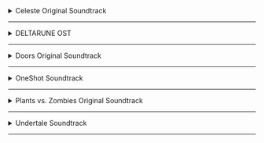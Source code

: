 <!-- files -->
<details>
<hr>
<summary>Celeste Original Soundtrack</summary>
<a class="link" href="Celeste Original Soundtrack/Celeste Original Soundtrack.png">Celeste Original Soundtrack.png</a><br>
<a class="link" href="Celeste Original Soundtrack/Prologue.mp3">Prologue.mp3</a><br>
<a class="link" href="Celeste Original Soundtrack/First Steps.mp3">First Steps.mp3</a><br>
<a class="link" href="Celeste Original Soundtrack/Resurrections.mp3">Resurrections.mp3</a><br>
<a class="link" href="Celeste Original Soundtrack/Awake.mp3">Awake.mp3</a><br>
<a class="link" href="Celeste Original Soundtrack/Postcard from Celeste Mountain.mp3">Postcard from Celeste Mountain.mp3</a><br>
<a class="link" href="Celeste Original Soundtrack/Checking In.mp3">Checking In.mp3</a><br>
<a class="link" href="Celeste Original Soundtrack/Spirit of Hospitality.mp3">Spirit of Hospitality.mp3</a><br>
<a class="link" href="Celeste Original Soundtrack/Scattered and Lost.mp3">Scattered and Lost.mp3</a><br>
<a class="link" href="Celeste Original Soundtrack/Golden.mp3">Golden.mp3</a><br>
<a class="link" href="Celeste Original Soundtrack/Anxiety.mp3">Anxiety.mp3</a><br>
<a class="link" href="Celeste Original Soundtrack/Quiet and Falling.mp3">Quiet and Falling.mp3</a><br>
<a class="link" href="Celeste Original Soundtrack/In the Mirror.mp3">In the Mirror.mp3</a><br>
<a class="link" href="Celeste Original Soundtrack/Madeline and Theo.mp3">Madeline and Theo.mp3</a><br>
<a class="link" href="Celeste Original Soundtrack/Starjump.mp3">Starjump.mp3</a><br>
<a class="link" href="Celeste Original Soundtrack/Reflection.mp3">Reflection.mp3</a><br>
<a class="link" href="Celeste Original Soundtrack/Confronting Myself.mp3">Confronting Myself.mp3</a><br>
<a class="link" href="Celeste Original Soundtrack/Little Goth.mp3">Little Goth.mp3</a><br>
<a class="link" href="Celeste Original Soundtrack/Reach for the Summit.mp3">Reach for the Summit.mp3</a><br>
<a class="link" href="Celeste Original Soundtrack/Exhale.mp3">Exhale.mp3</a><br>
<a class="link" href="Celeste Original Soundtrack/Heart of the Mountain.mp3">Heart of the Mountain.mp3</a><br>
<a class="link" href="Celeste Original Soundtrack/My Dearest Friends.mp3">My Dearest Friends.mp3</a><br>
</details><hr>
<details>
<hr>
<summary>DELTARUNE OST</summary>
<details>
<hr>
<summary>Chapter 1</summary>
<a class="link" href="DELTARUNE OST/Chapter 1/DELTARUNE Chapter 1 OST.png">DELTARUNE Chapter 1 OST.png</a><br>
<a class="link" href="DELTARUNE OST/Chapter 1/ANOTHER HIM.flac">ANOTHER HIM.flac</a><br>
<a class="link" href="DELTARUNE OST/Chapter 1/Beginning.flac">Beginning.flac</a><br>
<a class="link" href="DELTARUNE OST/Chapter 1/School.flac">School.flac</a><br>
<a class="link" href="DELTARUNE OST/Chapter 1/Susie.flac">Susie.flac</a><br>
<a class="link" href="DELTARUNE OST/Chapter 1/The Door.flac">The Door.flac</a><br>
<a class="link" href="DELTARUNE OST/Chapter 1/Cliffs.flac">Cliffs.flac</a><br>
<a class="link" href="DELTARUNE OST/Chapter 1/The Chase.flac">The Chase.flac</a><br>
<a class="link" href="DELTARUNE OST/Chapter 1/The Legend.flac">The Legend.flac</a><br>
<a class="link" href="DELTARUNE OST/Chapter 1/Lancer.flac">Lancer.flac</a><br>
<a class="link" href="DELTARUNE OST/Chapter 1/Rude Buster.flac">Rude Buster.flac</a><br>
<a class="link" href="DELTARUNE OST/Chapter 1/Empty Town.flac">Empty Town.flac</a><br>
<a class="link" href="DELTARUNE OST/Chapter 1/Weird Birds.flac">Weird Birds.flac</a><br>
<a class="link" href="DELTARUNE OST/Chapter 1/Field of Hopes and Dreams.flac">Field of Hopes and Dreams.flac</a><br>
<a class="link" href="DELTARUNE OST/Chapter 1/Fanfare (from Rose of Winter).flac">Fanfare (from Rose of Winter).flac</a><br>
<a class="link" href="DELTARUNE OST/Chapter 1/Lantern.flac">Lantern.flac</a><br>
<a class="link" href="DELTARUNE OST/Chapter 1/I'm Very Bad.flac">I'm Very Bad.flac</a><br>
<a class="link" href="DELTARUNE OST/Chapter 1/Checker Dance.flac">Checker Dance.flac</a><br>
<a class="link" href="DELTARUNE OST/Chapter 1/Quiet Autumn.flac">Quiet Autumn.flac</a><br>
<a class="link" href="DELTARUNE OST/Chapter 1/Scarlet Forest.flac">Scarlet Forest.flac</a><br>
<a class="link" href="DELTARUNE OST/Chapter 1/Thrash Machine.flac">Thrash Machine.flac</a><br>
<a class="link" href="DELTARUNE OST/Chapter 1/Vs. Lancer.flac">Vs. Lancer.flac</a><br>
<a class="link" href="DELTARUNE OST/Chapter 1/Basement.flac">Basement.flac</a><br>
<a class="link" href="DELTARUNE OST/Chapter 1/Imminent Death.flac">Imminent Death.flac</a><br>
<a class="link" href="DELTARUNE OST/Chapter 1/Vs. Susie.flac">Vs. Susie.flac</a><br>
<a class="link" href="DELTARUNE OST/Chapter 1/Card Castle.flac">Card Castle.flac</a><br>
<a class="link" href="DELTARUNE OST/Chapter 1/Rouxls Kaard.flac">Rouxls Kaard.flac</a><br>
<a class="link" href="DELTARUNE OST/Chapter 1/April 2012.flac">April 2012.flac</a><br>
<a class="link" href="DELTARUNE OST/Chapter 1/Hip Shop.flac">Hip Shop.flac</a><br>
<a class="link" href="DELTARUNE OST/Chapter 1/Gallery.flac">Gallery.flac</a><br>
<a class="link" href="DELTARUNE OST/Chapter 1/Chaos King.flac">Chaos King.flac</a><br>
<a class="link" href="DELTARUNE OST/Chapter 1/Darkness Falls.flac">Darkness Falls.flac</a><br>
<a class="link" href="DELTARUNE OST/Chapter 1/The Circus.flac">The Circus.flac</a><br>
<a class="link" href="DELTARUNE OST/Chapter 1/THE WORLD REVOLVING.flac">THE WORLD REVOLVING.flac</a><br>
<a class="link" href="DELTARUNE OST/Chapter 1/Friendship.flac">Friendship.flac</a><br>
<a class="link" href="DELTARUNE OST/Chapter 1/THE HOLY.flac">THE HOLY.flac</a><br>
<a class="link" href="DELTARUNE OST/Chapter 1/Your Power.flac">Your Power.flac</a><br>
<a class="link" href="DELTARUNE OST/Chapter 1/A Town Called Hometown.flac">A Town Called Hometown.flac</a><br>
<a class="link" href="DELTARUNE OST/Chapter 1/You Can Always Come Home.flac">You Can Always Come Home.flac</a><br>
<a class="link" href="DELTARUNE OST/Chapter 1/Don't Forget.flac">Don't Forget.flac</a><br>
<a class="link" href="DELTARUNE OST/Chapter 1/Before the Story.flac">Before the Story.flac</a><br>
</details><hr>
<details>
<hr>
<summary>Chapter 2</summary>
<a class="link" href="DELTARUNE OST/Chapter 2/DELTARUNE Chapter 2 OST.png">DELTARUNE Chapter 2 OST.png</a><br>
<a class="link" href="DELTARUNE OST/Chapter 2/Faint Glow.flac">Faint Glow.flac</a><br>
<a class="link" href="DELTARUNE OST/Chapter 2/Girl Next Door.flac">Girl Next Door.flac</a><br>
<a class="link" href="DELTARUNE OST/Chapter 2/My Castle Town.flac">My Castle Town.flac</a><br>
<a class="link" href="DELTARUNE OST/Chapter 2/Ohhhhohohoho!.flac">Ohhhhohohoho!.flac</a><br>
<a class="link" href="DELTARUNE OST/Chapter 2/Queen.flac">Queen.flac</a><br>
<a class="link" href="DELTARUNE OST/Chapter 2/A CYBER'S WORLD?.flac">A CYBER'S WORLD?.flac</a><br>
<a class="link" href="DELTARUNE OST/Chapter 2/A Simple Diversion.flac">A Simple Diversion.flac</a><br>
<a class="link" href="DELTARUNE OST/Chapter 2/Almost To The Guys!.flac">Almost To The Guys!.flac</a><br>
<a class="link" href="DELTARUNE OST/Chapter 2/Cool Beat.flac">Cool Beat.flac</a><br>
<a class="link" href="DELTARUNE OST/Chapter 2/When I Get Mad I Dance Like This.flac">When I Get Mad I Dance Like This.flac</a><br>
<a class="link" href="DELTARUNE OST/Chapter 2/Cyber Battle (Solo).flac">Cyber Battle (Solo).flac</a><br>
<a class="link" href="DELTARUNE OST/Chapter 2/When I Get Happy I Dance Like This.flac">When I Get Happy I Dance Like This.flac</a><br>
<a class="link" href="DELTARUNE OST/Chapter 2/Sound Studio.flac">Sound Studio.flac</a><br>
<a class="link" href="DELTARUNE OST/Chapter 2/Berdly.flac">Berdly.flac</a><br>
<a class="link" href="DELTARUNE OST/Chapter 2/Smart Race.flac">Smart Race.flac</a><br>
<a class="link" href="DELTARUNE OST/Chapter 2/Faint Courage (Game Over).flac">Faint Courage (Game Over).flac</a><br>
<a class="link" href="DELTARUNE OST/Chapter 2/WELCOME TO THE CITY.flac">WELCOME TO THE CITY.flac</a><br>
<a class="link" href="DELTARUNE OST/Chapter 2/Mini Studio.flac">Mini Studio.flac</a><br>
<a class="link" href="DELTARUNE OST/Chapter 2/Holiday Studio.flac">Holiday Studio.flac</a><br>
<a class="link" href="DELTARUNE OST/Chapter 2/Cool Mixtape.flac">Cool Mixtape.flac</a><br>
<a class="link" href="DELTARUNE OST/Chapter 2/HEY EVERY    !.flac">HEY EVERY    !.flac</a><br>
<a class="link" href="DELTARUNE OST/Chapter 2/Spamton.flac">Spamton.flac</a><br>
<a class="link" href="DELTARUNE OST/Chapter 2/NOW'S YOUR CHANCE TO BE A.flac">NOW'S YOUR CHANCE TO BE A.flac</a><br>
<a class="link" href="DELTARUNE OST/Chapter 2/Elegant Entrance.flac">Elegant Entrance.flac</a><br>
<a class="link" href="DELTARUNE OST/Chapter 2/Bluebird of Misfortune.flac">Bluebird of Misfortune.flac</a><br>
<a class="link" href="DELTARUNE OST/Chapter 2/Pandora Palace.flac">Pandora Palace.flac</a><br>
<a class="link" href="DELTARUNE OST/Chapter 2/KEYGEN.flac">KEYGEN.flac</a><br>
<a class="link" href="DELTARUNE OST/Chapter 2/Acid Tunnel of Love.flac">Acid Tunnel of Love.flac</a><br>
<a class="link" href="DELTARUNE OST/Chapter 2/It's Pronounced "Rules".flac">It's Pronounced "Rules".flac</a><br>
<a class="link" href="DELTARUNE OST/Chapter 2/Lost Girl.flac">Lost Girl.flac</a><br>
<a class="link" href="DELTARUNE OST/Chapter 2/Ferris Wheel.flac">Ferris Wheel.flac</a><br>
<a class="link" href="DELTARUNE OST/Chapter 2/Attack of the Killer Queen.flac">Attack of the Killer Queen.flac</a><br>
<a class="link" href="DELTARUNE OST/Chapter 2/Giga Size.flac">Giga Size.flac</a><br>
<a class="link" href="DELTARUNE OST/Chapter 2/Powers Combined.flac">Powers Combined.flac</a><br>
<a class="link" href="DELTARUNE OST/Chapter 2/Knock You Down !!.flac">Knock You Down !!.flac</a><br>
<a class="link" href="DELTARUNE OST/Chapter 2/The Dark Truth.flac">The Dark Truth.flac</a><br>
<a class="link" href="DELTARUNE OST/Chapter 2/Digital Roots.flac">Digital Roots.flac</a><br>
<a class="link" href="DELTARUNE OST/Chapter 2/Deal Gone Wrong.flac">Deal Gone Wrong.flac</a><br>
<a class="link" href="DELTARUNE OST/Chapter 2/BIG SHOT.flac">BIG SHOT.flac</a><br>
<a class="link" href="DELTARUNE OST/Chapter 2/A Real Boy!.flac">A Real Boy!.flac</a><br>
<a class="link" href="DELTARUNE OST/Chapter 2/Dialtone.flac">Dialtone.flac</a><br>
<a class="link" href="DELTARUNE OST/Chapter 2/sans..flac">sans..flac</a><br>
<a class="link" href="DELTARUNE OST/Chapter 2/Chill Jailbreak Alarm To Study And Relax To.flac">Chill Jailbreak Alarm To Study And Relax To.flac</a><br>
<a class="link" href="DELTARUNE OST/Chapter 2/You Can Always Come Home.flac">You Can Always Come Home.flac</a><br>
<a class="link" href="DELTARUNE OST/Chapter 2/Until Next Time.flac">Until Next Time.flac</a><br>
<a class="link" href="DELTARUNE OST/Chapter 2/Before The Story.flac">Before The Story.flac</a><br>
<a class="link" href="DELTARUNE OST/Chapter 2/Berdly (Rejected Concept).flac">Berdly (Rejected Concept).flac</a><br>
</details><hr>
</details><hr>
<details>
<hr>
<summary>Doors Original Soundtrack</summary>
<details>
<hr>
<summary>Volume 1</summary>
<a class="link" href="Doors Original Soundtrack/Volume 1/Doors (Original Game Soundtrack) Vol. 1.png">Doors (Original Game Soundtrack) Vol. 1.png</a><br>
<a class="link" href="Doors Original Soundtrack/Volume 1/Dawn Of The Doors.mp3">Dawn Of The Doors.mp3</a><br>
<a class="link" href="Doors Original Soundtrack/Volume 1/Elevator Jam.mp3">Elevator Jam.mp3</a><br>
<a class="link" href="Doors Original Soundtrack/Volume 1/Guiding Light.mp3">Guiding Light.mp3</a><br>
<a class="link" href="Doors Original Soundtrack/Volume 1/Here I Come.mp3">Here I Come.mp3</a><br>
<a class="link" href="Doors Original Soundtrack/Volume 1/Unhinged.mp3">Unhinged.mp3</a><br>
</details><hr>
<details>
<hr>
<summary>Volume 2</summary>
<a class="link" href="Doors Original Soundtrack/Volume 2/Doors (Original Game Soundtrack) Vol. 2.png">Doors (Original Game Soundtrack) Vol. 2.png</a><br>
<a class="link" href="Doors Original Soundtrack/Volume 2/Trailer Theme Remix.mp3">Trailer Theme Remix.mp3</a><br>
<a class="link" href="Doors Original Soundtrack/Volume 2/Elevator Jam Remix.mp3">Elevator Jam Remix.mp3</a><br>
<a class="link" href="Doors Original Soundtrack/Volume 2/Curious Light.mp3">Curious Light.mp3</a><br>
<a class="link" href="Doors Original Soundtrack/Volume 2/Jeff's Jingle.mp3">Jeff's Jingle.mp3</a><br>
<a class="link" href="Doors Original Soundtrack/Volume 2/Unhinged II.mp3">Unhinged II.mp3</a><br>
<a class="link" href="Doors Original Soundtrack/Volume 2/Elevator Jammed.mp3">Elevator Jammed.mp3</a><br>
</details><hr>
<a class="link" href="Doors Original Soundtrack/a">a</a><br>
</details><hr>
<details>
<hr>
<summary>OneShot Soundtrack</summary>
<details>
<hr>
<summary>Solstice</summary>
<a class="link" href="OneShot Soundtrack/Solstice/Happily Ever After.jpg">Happily Ever After.jpg</a><br>
<a class="link" href="OneShot Soundtrack/Solstice/OneShot Solstice Soundtrack.png">OneShot Solstice Soundtrack.png</a><br>
<a class="link" href="OneShot Soundtrack/Solstice/Prelude.flac">Prelude.flac</a><br>
<a class="link" href="OneShot Soundtrack/Solstice/Deep Mines.flac">Deep Mines.flac</a><br>
<a class="link" href="OneShot Soundtrack/Solstice/Vestige.flac">Vestige.flac</a><br>
<a class="link" href="OneShot Soundtrack/Solstice/Sonder (extended).flac">Sonder (extended).flac</a><br>
<a class="link" href="OneShot Soundtrack/Solstice/Out of Protocol.flac">Out of Protocol.flac</a><br>
<a class="link" href="OneShot Soundtrack/Solstice/Panic.flac">Panic.flac</a><br>
<a class="link" href="OneShot Soundtrack/Solstice/Collapse.flac">Collapse.flac</a><br>
<a class="link" href="OneShot Soundtrack/Solstice/Navigate (extended).flac">Navigate (extended).flac</a><br>
<a class="link" href="OneShot Soundtrack/Solstice/The FIrst Universe.flac">The FIrst Universe.flac</a><br>
<a class="link" href="OneShot Soundtrack/Solstice/Aviator.flac">Aviator.flac</a><br>
<a class="link" href="OneShot Soundtrack/Solstice/Eleventh Hour.flac">Eleventh Hour.flac</a><br>
<a class="link" href="OneShot Soundtrack/Solstice/Rue.flac">Rue.flac</a><br>
<a class="link" href="OneShot Soundtrack/Solstice/The Author.flac">The Author.flac</a><br>
<a class="link" href="OneShot Soundtrack/Solstice/The World Machine.flac">The World Machine.flac</a><br>
<a class="link" href="OneShot Soundtrack/Solstice/Encounter.flac">Encounter.flac</a><br>
<a class="link" href="OneShot Soundtrack/Solstice/Solstice.flac">Solstice.flac</a><br>
<a class="link" href="OneShot Soundtrack/Solstice/Sunrise.flac">Sunrise.flac</a><br>
<a class="link" href="OneShot Soundtrack/Solstice/In Memory.flac">In Memory.flac</a><br>
<a class="link" href="OneShot Soundtrack/Solstice/Epilogue.flac">Epilogue.flac</a><br>
<a class="link" href="OneShot Soundtrack/Solstice/Homesick.flac">Homesick.flac</a><br>
<a class="link" href="OneShot Soundtrack/Solstice/Inventory.flac">Inventory.flac</a><br>
<a class="link" href="OneShot Soundtrack/Solstice/Simpler Secrets.flac">Simpler Secrets.flac</a><br>
<a class="link" href="OneShot Soundtrack/Solstice/First Flight.flac">First Flight.flac</a><br>
<a class="link" href="OneShot Soundtrack/Solstice/The Simulation.flac">The Simulation.flac</a><br>
<a class="link" href="OneShot Soundtrack/Solstice/Ghost in the Machine.flac">Ghost in the Machine.flac</a><br>
<a class="link" href="OneShot Soundtrack/Solstice/Happily Ever After.flac">Happily Ever After.flac</a><br>
<a class="link" href="OneShot Soundtrack/Solstice/Niko's Theme.flac">Niko's Theme.flac</a><br>
</details><hr>
<a class="link" href="OneShot Soundtrack/IT'S TIME TO FIGHT CRIME.jpg">IT'S TIME TO FIGHT CRIME.jpg</a><br>
<a class="link" href="OneShot Soundtrack/OneShot Soundtrack.png">OneShot Soundtrack.png</a><br>
<a class="link" href="OneShot Soundtrack/Ram.jpg">Ram.jpg</a><br>
<a class="link" href="OneShot Soundtrack/My Burden Is Light.flac">My Burden Is Light.flac</a><br>
<a class="link" href="OneShot Soundtrack/Someplace I Know.flac">Someplace I Know.flac</a><br>
<a class="link" href="OneShot Soundtrack/Puzzle Solved.flac">Puzzle Solved.flac</a><br>
<a class="link" href="OneShot Soundtrack/Phosphor.flac">Phosphor.flac</a><br>
<a class="link" href="OneShot Soundtrack/The Prophecy.flac">The Prophecy.flac</a><br>
<a class="link" href="OneShot Soundtrack/Abandoned Factory.flac">Abandoned Factory.flac</a><br>
<a class="link" href="OneShot Soundtrack/Silverpoint.flac">Silverpoint.flac</a><br>
<a class="link" href="OneShot Soundtrack/A God's Machine.flac">A God's Machine.flac</a><br>
<a class="link" href="OneShot Soundtrack/Rowbot.flac">Rowbot.flac</a><br>
<a class="link" href="OneShot Soundtrack/Geothermal.flac">Geothermal.flac</a><br>
<a class="link" href="OneShot Soundtrack/Distant.flac">Distant.flac</a><br>
<a class="link" href="OneShot Soundtrack/Into The Light.flac">Into The Light.flac</a><br>
<a class="link" href="OneShot Soundtrack/Self Contained Universe (Reprise).flac">Self Contained Universe (Reprise).flac</a><br>
<a class="link" href="OneShot Soundtrack/Navigate.flac">Navigate.flac</a><br>
<a class="link" href="OneShot Soundtrack/To Sleep.flac">To Sleep.flac</a><br>
<a class="link" href="OneShot Soundtrack/To Dream.flac">To Dream.flac</a><br>
<a class="link" href="OneShot Soundtrack/Flooded Ruins.flac">Flooded Ruins.flac</a><br>
<a class="link" href="OneShot Soundtrack/Alula.flac">Alula.flac</a><br>
<a class="link" href="OneShot Soundtrack/Children of the Ruins.flac">Children of the Ruins.flac</a><br>
<a class="link" href="OneShot Soundtrack/Ram.flac">Ram.flac</a><br>
<a class="link" href="OneShot Soundtrack/Pretty Bad.flac">Pretty Bad.flac</a><br>
<a class="link" href="OneShot Soundtrack/On Little Cat Feet.flac">On Little Cat Feet.flac</a><br>
<a class="link" href="OneShot Soundtrack/Indoors.flac">Indoors.flac</a><br>
<a class="link" href="OneShot Soundtrack/Dark Stairwell.flac">Dark Stairwell.flac</a><br>
<a class="link" href="OneShot Soundtrack/Sonder.flac">Sonder.flac</a><br>
<a class="link" href="OneShot Soundtrack/Pretty nice day, huh....flac">Pretty nice day, huh....flac</a><br>
<a class="link" href="OneShot Soundtrack/On Little Cat Feet (ground).flac">On Little Cat Feet (ground).flac</a><br>
<a class="link" href="OneShot Soundtrack/Library Stroll.flac">Library Stroll.flac</a><br>
<a class="link" href="OneShot Soundtrack/Simple Secrets.flac">Simple Secrets.flac</a><br>
<a class="link" href="OneShot Soundtrack/Factory.flac">Factory.flac</a><br>
<a class="link" href="OneShot Soundtrack/Library Nap.flac">Library Nap.flac</a><br>
<a class="link" href="OneShot Soundtrack/The Tower.flac">The Tower.flac</a><br>
<a class="link" href="OneShot Soundtrack/Distant water.flac">Distant water.flac</a><br>
<a class="link" href="OneShot Soundtrack/Niko and the World Machine.flac">Niko and the World Machine.flac</a><br>
<a class="link" href="OneShot Soundtrack/I'm Here.flac">I'm Here.flac</a><br>
<a class="link" href="OneShot Soundtrack/Pretty.flac">Pretty.flac</a><br>
<a class="link" href="OneShot Soundtrack/Sun.flac">Sun.flac</a><br>
<a class="link" href="OneShot Soundtrack/Self Contained Universe.flac">Self Contained Universe.flac</a><br>
<a class="link" href="OneShot Soundtrack/Thanks For Everything.flac">Thanks For Everything.flac</a><br>
<a class="link" href="OneShot Soundtrack/OneShot Trailer.flac">OneShot Trailer.flac</a><br>
<a class="link" href="OneShot Soundtrack/Countdown.flac">Countdown.flac</a><br>
<a class="link" href="OneShot Soundtrack/IT'S TIME TO FIGHT CRIME.flac">IT'S TIME TO FIGHT CRIME.flac</a><br>
</details><hr>
<details>
<hr>
<summary>Plants vs. Zombies Original Soundtrack</summary>
<a class="link" href="Plants vs. Zombies Original Soundtrack/Plants vs. Zombies Original Soundtrack.png">Plants vs. Zombies Original Soundtrack.png</a><br>
<a class="link" href="Plants vs. Zombies Original Soundtrack/Crazy Dave's Greeting.flac">Crazy Dave's Greeting.flac</a><br>
<a class="link" href="Plants vs. Zombies Original Soundtrack/Crazy Dave (Intro Theme).flac">Crazy Dave (Intro Theme).flac</a><br>
<a class="link" href="Plants vs. Zombies Original Soundtrack/Choose Your Seeds.flac">Choose Your Seeds.flac</a><br>
<a class="link" href="Plants vs. Zombies Original Soundtrack/Grasswalk.flac">Grasswalk.flac</a><br>
<a class="link" href="Plants vs. Zombies Original Soundtrack/Loonboon.flac">Loonboon.flac</a><br>
<a class="link" href="Plants vs. Zombies Original Soundtrack/Moongrains.flac">Moongrains.flac</a><br>
<a class="link" href="Plants vs. Zombies Original Soundtrack/Zen Garden.flac">Zen Garden.flac</a><br>
<a class="link" href="Plants vs. Zombies Original Soundtrack/Watery Graves (slow).flac">Watery Graves (slow).flac</a><br>
<a class="link" href="Plants vs. Zombies Original Soundtrack/Watery Graves (fast).flac">Watery Graves (fast).flac</a><br>
<a class="link" href="Plants vs. Zombies Original Soundtrack/Ultimate Battle.flac">Ultimate Battle.flac</a><br>
<a class="link" href="Plants vs. Zombies Original Soundtrack/Rigor Mormist.flac">Rigor Mormist.flac</a><br>
<a class="link" href="Plants vs. Zombies Original Soundtrack/Cerebrawl.flac">Cerebrawl.flac</a><br>
<a class="link" href="Plants vs. Zombies Original Soundtrack/Graze the Roof.flac">Graze the Roof.flac</a><br>
<a class="link" href="Plants vs. Zombies Original Soundtrack/Brainiac Maniac.flac">Brainiac Maniac.flac</a><br>
<a class="link" href="Plants vs. Zombies Original Soundtrack/Zombies On Your Lawn.flac">Zombies On Your Lawn.flac</a><br>
<a class="link" href="Plants vs. Zombies Original Soundtrack/Zombotany (unreleased track).flac">Zombotany (unreleased track).flac</a><br>
<a class="link" href="Plants vs. Zombies Original Soundtrack/Uraniwa ni Zombies ga!.flac">Uraniwa ni Zombies ga!.flac</a><br>
<a class="link" href="Plants vs. Zombies Original Soundtrack/Crazy Dave (in game).flac">Crazy Dave (in game).flac</a><br>
<a class="link" href="Plants vs. Zombies Original Soundtrack/Choose Your Seeds (in game).flac">Choose Your Seeds (in game).flac</a><br>
<a class="link" href="Plants vs. Zombies Original Soundtrack/Grasswalk (in game).flac">Grasswalk (in game).flac</a><br>
<a class="link" href="Plants vs. Zombies Original Soundtrack/Loonboon (in game).flac">Loonboon (in game).flac</a><br>
<a class="link" href="Plants vs. Zombies Original Soundtrack/Moongrains (in game).flac">Moongrains (in game).flac</a><br>
<a class="link" href="Plants vs. Zombies Original Soundtrack/Zen Garden (in game).flac">Zen Garden (in game).flac</a><br>
<a class="link" href="Plants vs. Zombies Original Soundtrack/Watery Graves (in game).flac">Watery Graves (in game).flac</a><br>
<a class="link" href="Plants vs. Zombies Original Soundtrack/Ultimate Battle (in game).flac">Ultimate Battle (in game).flac</a><br>
<a class="link" href="Plants vs. Zombies Original Soundtrack/Rigor Mormist (in game).flac">Rigor Mormist (in game).flac</a><br>
<a class="link" href="Plants vs. Zombies Original Soundtrack/Cerebrawl (in game).flac">Cerebrawl (in game).flac</a><br>
<a class="link" href="Plants vs. Zombies Original Soundtrack/Graze the Roof (in game).flac">Graze the Roof (in game).flac</a><br>
<a class="link" href="Plants vs. Zombies Original Soundtrack/Brainiac Maniac (in game).flac">Brainiac Maniac (in game).flac</a><br>
</details><hr>
<details>
<hr>
<summary>Undertale Soundtrack</summary>
<a class="link" href="Undertale Soundtrack/Undertale Soundtrack.png">Undertale Soundtrack.png</a><br>
<a class="link" href="Undertale Soundtrack/Once Upon A Time.mp3">Once Upon A Time.mp3</a><br>
<a class="link" href="Undertale Soundtrack/Start Menu.mp3">Start Menu.mp3</a><br>
<a class="link" href="Undertale Soundtrack/Your Best Friend.mp3">Your Best Friend.mp3</a><br>
<a class="link" href="Undertale Soundtrack/Fallen Down.mp3">Fallen Down.mp3</a><br>
<a class="link" href="Undertale Soundtrack/Ruins.mp3">Ruins.mp3</a><br>
<a class="link" href="Undertale Soundtrack/Uwa!! So Temperate♫.mp3">Uwa!! So Temperate♫.mp3</a><br>
<a class="link" href="Undertale Soundtrack/Anticipation.mp3">Anticipation.mp3</a><br>
<a class="link" href="Undertale Soundtrack/Unnecessary Tension.mp3">Unnecessary Tension.mp3</a><br>
<a class="link" href="Undertale Soundtrack/Enemy Approaching.mp3">Enemy Approaching.mp3</a><br>
<a class="link" href="Undertale Soundtrack/Ghost Fight.mp3">Ghost Fight.mp3</a><br>
<a class="link" href="Undertale Soundtrack/Determination.mp3">Determination.mp3</a><br>
<a class="link" href="Undertale Soundtrack/Home.mp3">Home.mp3</a><br>
<a class="link" href="Undertale Soundtrack/Home (Music Box).mp3">Home (Music Box).mp3</a><br>
<a class="link" href="Undertale Soundtrack/Heartache.mp3">Heartache.mp3</a><br>
<a class="link" href="Undertale Soundtrack/sans.mp3">sans.mp3</a><br>
<a class="link" href="Undertale Soundtrack/Nyeh Heh Heh!.mp3">Nyeh Heh Heh!.mp3</a><br>
<a class="link" href="Undertale Soundtrack/Snowy.mp3">Snowy.mp3</a><br>
<a class="link" href="Undertale Soundtrack/Uwa!! So Holiday♫.mp3">Uwa!! So Holiday♫.mp3</a><br>
<a class="link" href="Undertale Soundtrack/Dogbass.mp3">Dogbass.mp3</a><br>
<a class="link" href="Undertale Soundtrack/Mysterious Place.mp3">Mysterious Place.mp3</a><br>
<a class="link" href="Undertale Soundtrack/Dogsong.mp3">Dogsong.mp3</a><br>
<a class="link" href="Undertale Soundtrack/Snowdin Town.mp3">Snowdin Town.mp3</a><br>
<a class="link" href="Undertale Soundtrack/Shop.mp3">Shop.mp3</a><br>
<a class="link" href="Undertale Soundtrack/Bonetrousle.mp3">Bonetrousle.mp3</a><br>
<a class="link" href="Undertale Soundtrack/Dating Start!.mp3">Dating Start!.mp3</a><br>
<a class="link" href="Undertale Soundtrack/Dating Tense!.mp3">Dating Tense!.mp3</a><br>
<a class="link" href="Undertale Soundtrack/Dating Fight!.mp3">Dating Fight!.mp3</a><br>
<a class="link" href="Undertale Soundtrack/Premonition.mp3">Premonition.mp3</a><br>
<a class="link" href="Undertale Soundtrack/Danger Mystery.mp3">Danger Mystery.mp3</a><br>
<a class="link" href="Undertale Soundtrack/Undyne.mp3">Undyne.mp3</a><br>
<a class="link" href="Undertale Soundtrack/Waterfall.mp3">Waterfall.mp3</a><br>
<a class="link" href="Undertale Soundtrack/Run!.mp3">Run!.mp3</a><br>
<a class="link" href="Undertale Soundtrack/Quiet Water.mp3">Quiet Water.mp3</a><br>
<a class="link" href="Undertale Soundtrack/Memory.mp3">Memory.mp3</a><br>
<a class="link" href="Undertale Soundtrack/Bird That Carries You Over A Disproportionately Small Gap.mp3">Bird That Carries You Over A Disproportionately Small Gap.mp3</a><br>
<a class="link" href="Undertale Soundtrack/Dummy!.mp3">Dummy!.mp3</a><br>
<a class="link" href="Undertale Soundtrack/Pathetic House.mp3">Pathetic House.mp3</a><br>
<a class="link" href="Undertale Soundtrack/Spooktune.mp3">Spooktune.mp3</a><br>
<a class="link" href="Undertale Soundtrack/Spookwave.mp3">Spookwave.mp3</a><br>
<a class="link" href="Undertale Soundtrack/Ghouliday.mp3">Ghouliday.mp3</a><br>
<a class="link" href="Undertale Soundtrack/Chill.mp3">Chill.mp3</a><br>
<a class="link" href="Undertale Soundtrack/Thundersnail.mp3">Thundersnail.mp3</a><br>
<a class="link" href="Undertale Soundtrack/Temmie Village.mp3">Temmie Village.mp3</a><br>
<a class="link" href="Undertale Soundtrack/Tem Shop.mp3">Tem Shop.mp3</a><br>
<a class="link" href="Undertale Soundtrack/NGAHHH!!.mp3">NGAHHH!!.mp3</a><br>
<a class="link" href="Undertale Soundtrack/Spear of Justice.mp3">Spear of Justice.mp3</a><br>
<a class="link" href="Undertale Soundtrack/Ooo.mp3">Ooo.mp3</a><br>
<a class="link" href="Undertale Soundtrack/Alphys.mp3">Alphys.mp3</a><br>
<a class="link" href="Undertale Soundtrack/It's Showtime!.mp3">It's Showtime!.mp3</a><br>
<a class="link" href="Undertale Soundtrack/Metal Crusher.mp3">Metal Crusher.mp3</a><br>
<a class="link" href="Undertale Soundtrack/Another Medium.mp3">Another Medium.mp3</a><br>
<a class="link" href="Undertale Soundtrack/Uwa!! So HEATS!!♫.mp3">Uwa!! So HEATS!!♫.mp3</a><br>
<a class="link" href="Undertale Soundtrack/Stronger Monsters.mp3">Stronger Monsters.mp3</a><br>
<a class="link" href="Undertale Soundtrack/Hotel.mp3">Hotel.mp3</a><br>
<a class="link" href="Undertale Soundtrack/Can You Really Call This A Hotel, I Didn't Receive A Mint On My Pillow Or Anything.mp3">Can You Really Call This A Hotel, I Didn't Receive A Mint On My Pillow Or Anything.mp3</a><br>
<a class="link" href="Undertale Soundtrack/Confession.mp3">Confession.mp3</a><br>
<a class="link" href="Undertale Soundtrack/Live Report.mp3">Live Report.mp3</a><br>
<a class="link" href="Undertale Soundtrack/Death Report.mp3">Death Report.mp3</a><br>
<a class="link" href="Undertale Soundtrack/Spider Dance.mp3">Spider Dance.mp3</a><br>
<a class="link" href="Undertale Soundtrack/Wrong Enemy !-.mp3">Wrong Enemy !-.mp3</a><br>
<a class="link" href="Undertale Soundtrack/Oh! One True Love.mp3">Oh! One True Love.mp3</a><br>
<a class="link" href="Undertale Soundtrack/Oh! Dungeon.mp3">Oh! Dungeon.mp3</a><br>
<a class="link" href="Undertale Soundtrack/It's Raining Somewhere Else.mp3">It's Raining Somewhere Else.mp3</a><br>
<a class="link" href="Undertale Soundtrack/CORE Approach.mp3">CORE Approach.mp3</a><br>
<a class="link" href="Undertale Soundtrack/CORE.mp3">CORE.mp3</a><br>
<a class="link" href="Undertale Soundtrack/Last Episode!.mp3">Last Episode!.mp3</a><br>
<a class="link" href="Undertale Soundtrack/Oh My.mp3">Oh My.mp3</a><br>
<a class="link" href="Undertale Soundtrack/Death by Glamour.mp3">Death by Glamour.mp3</a><br>
<a class="link" href="Undertale Soundtrack/For the Fans.mp3">For the Fans.mp3</a><br>
<a class="link" href="Undertale Soundtrack/Long Elevator.mp3">Long Elevator.mp3</a><br>
<a class="link" href="Undertale Soundtrack/Undertale.mp3">Undertale.mp3</a><br>
<a class="link" href="Undertale Soundtrack/Song That Might Play When You Fight Sans.mp3">Song That Might Play When You Fight Sans.mp3</a><br>
<a class="link" href="Undertale Soundtrack/The Choice.mp3">The Choice.mp3</a><br>
<a class="link" href="Undertale Soundtrack/Small Shock.mp3">Small Shock.mp3</a><br>
<a class="link" href="Undertale Soundtrack/Barrier.mp3">Barrier.mp3</a><br>
<a class="link" href="Undertale Soundtrack/Bergentrückung.mp3">Bergentrückung.mp3</a><br>
<a class="link" href="Undertale Soundtrack/ASGORE.mp3">ASGORE.mp3</a><br>
<a class="link" href="Undertale Soundtrack/You Idiot.mp3">You Idiot.mp3</a><br>
<a class="link" href="Undertale Soundtrack/Your Best Nightmare.mp3">Your Best Nightmare.mp3</a><br>
<a class="link" href="Undertale Soundtrack/Finale.mp3">Finale.mp3</a><br>
<a class="link" href="Undertale Soundtrack/An Ending.mp3">An Ending.mp3</a><br>
<a class="link" href="Undertale Soundtrack/She's Playing Piano.mp3">She's Playing Piano.mp3</a><br>
<a class="link" href="Undertale Soundtrack/Here We Are.mp3">Here We Are.mp3</a><br>
<a class="link" href="Undertale Soundtrack/Amalgam.mp3">Amalgam.mp3</a><br>
<a class="link" href="Undertale Soundtrack/Fallen Down (Reprise).mp3">Fallen Down (Reprise).mp3</a><br>
<a class="link" href="Undertale Soundtrack/Don't Give Up.mp3">Don't Give Up.mp3</a><br>
<a class="link" href="Undertale Soundtrack/Hopes and Dreams.mp3">Hopes and Dreams.mp3</a><br>
<a class="link" href="Undertale Soundtrack/Burn in Despair!.mp3">Burn in Despair!.mp3</a><br>
<a class="link" href="Undertale Soundtrack/SAVE the World.mp3">SAVE the World.mp3</a><br>
<a class="link" href="Undertale Soundtrack/His Theme.mp3">His Theme.mp3</a><br>
<a class="link" href="Undertale Soundtrack/Final Power.mp3">Final Power.mp3</a><br>
<a class="link" href="Undertale Soundtrack/Reunited.mp3">Reunited.mp3</a><br>
<a class="link" href="Undertale Soundtrack/Menu (Full).mp3">Menu (Full).mp3</a><br>
<a class="link" href="Undertale Soundtrack/Respite.mp3">Respite.mp3</a><br>
<a class="link" href="Undertale Soundtrack/Bring It In, Guys!.mp3">Bring It In, Guys!.mp3</a><br>
<a class="link" href="Undertale Soundtrack/Last Goodbye.mp3">Last Goodbye.mp3</a><br>
<a class="link" href="Undertale Soundtrack/But the Earth Refused to Die.mp3">But the Earth Refused to Die.mp3</a><br>
<a class="link" href="Undertale Soundtrack/Battle Against a True Hero.mp3">Battle Against a True Hero.mp3</a><br>
<a class="link" href="Undertale Soundtrack/Power of -NEO-.mp3">Power of -NEO-.mp3</a><br>
<a class="link" href="Undertale Soundtrack/Megalovania.mp3">Megalovania.mp3</a><br>
<a class="link" href="Undertale Soundtrack/Good Night.mp3">Good Night.mp3</a><br>
</details><hr>
<!-- files-end -->
